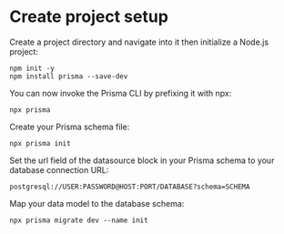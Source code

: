 # Create project setup
Create a project directory and navigate into it then initialize a Node.js project:

    npm init -y
    npm install prisma --save-dev

You can now invoke the Prisma CLI by prefixing it with npx:

    npx prisma

Create your Prisma schema file:

    npx prisma init

Set the url field of the datasource block in your Prisma schema to your database connection URL:

    postgresql://USER:PASSWORD@HOST:PORT/DATABASE?schema=SCHEMA

Map your data model to the database schema:

    npx prisma migrate dev --name init
